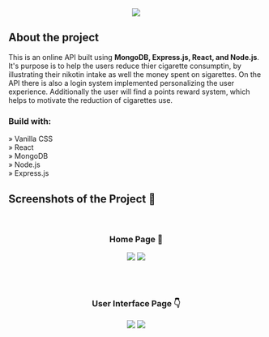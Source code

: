 <div align='center'><img src='https://github.com/demetrisdev/mern-cigarettes-counter/assets/112802137/2f44339f-6b21-4dd5-a94f-a3c94761819e'/></div>

<h2>About the project</h2>

<p>This is an online API built using  <strong>MongoDB, Express.js, React, and Node.js</strong>. It's purpose is to help the users reduce thier cigarette consumptin, by illustrating their nikotin intake as well the money spent on sigarettes. On the API there is also a login system implemented personalizing the user experience. Additionally the user will find a points reward system, which helps to motivate the reduction of cigarettes use.</p>

<h3>Build with:</h3>

» Vanilla CSS <br>
» React <br>
» MongoDB <br>
» Node.js <br>
» Express.js

<h2>Screenshots of the Project 📸</h2>
<br>
<h3 align='center'>Home Page 🏡</h3>

<div align='center'>
<img src='https://github.com/demetrisdev/mern-cigarettes-counter/assets/112802137/b7154fdb-5ce0-4870-ba60-2c8259d0878a'/>
<img src='https://github.com/demetrisdev/mern-cigarettes-counter/assets/112802137/a1a246f3-fd15-48d3-b923-49bc21572a0e'/>
</div>

<br><br>

<h3 align='center'>User Interface Page 👇</h3>

<div align='center'>
<img src='https://github.com/demetrisdev/mern-cigarettes-counter/assets/112802137/f6bc386f-1369-4498-93ba-310c7fedf53a'/>
<img src='https://github.com/demetrisdev/mern-cigarettes-counter/assets/112802137/da5aa1ed-61e7-4424-8cc9-1619d226a150'/>
</div>
